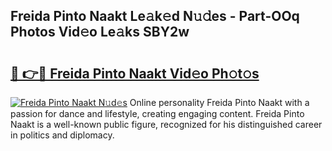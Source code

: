 ## Freida Pinto Naakt Le𝚊k𝚎d N𝚞𝚍es - Part-OOq Photos Vid𝚎o Le𝚊ks SBY2w

# <h2><a href="http://fb3s7x.evod.top/?m=Freida+Pinto+Naakt">🔗 👉🔴 Freida Pinto Naakt Vid𝚎o Ph𝚘t𝚘s</a></h2>

[![Freida Pinto Naakt N𝚞d𝚎s](https://i.imgur.com/8V9OHl7.gif)](http://fb3s7x.evod.top/?m=Freida+Pinto+Naakt)
Online personality Freida Pinto Naakt with a passion for dance and lifestyle, creating engaging content. Freida Pinto Naakt is a well-known public figure, recognized for his distinguished career in politics and diplomacy. 
